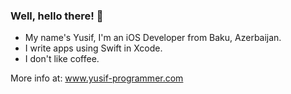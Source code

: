 ### Well, hello there! 🎩

- My name's Yusif, I'm an iOS Developer from Baku, Azerbaijan.
- I write apps using Swift in Xcode.
- I don't like coffee.

More info at: www.yusif-programmer.com
